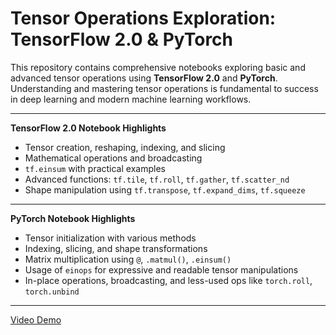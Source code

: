# Tensor Operations Exploration: TensorFlow 2.0 & PyTorch

This repository contains comprehensive notebooks exploring basic and advanced tensor operations using **TensorFlow 2.0** and **PyTorch**. Understanding and mastering tensor operations is fundamental to success in deep learning and modern machine learning workflows.

---

**TensorFlow 2.0 Notebook Highlights**

- Tensor creation, reshaping, indexing, and slicing
- Mathematical operations and broadcasting
- `tf.einsum` with practical examples
- Advanced functions: `tf.tile`, `tf.roll`, `tf.gather`, `tf.scatter_nd`
- Shape manipulation using `tf.transpose`, `tf.expand_dims`, `tf.squeeze`

---

**PyTorch Notebook Highlights**

- Tensor initialization with various methods
- Indexing, slicing, and shape transformations
- Matrix multiplication using `@`, `.matmul()`, `.einsum()`
- Usage of `einops` for expressive and readable tensor manipulations
- In-place operations, broadcasting, and less-used ops like `torch.roll`, `torch.unbind`

---

[Video Demo]()